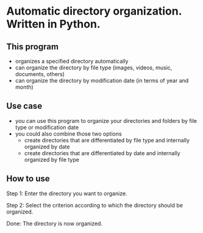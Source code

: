 # Automatic directory organization. Written in Python.

## This program
  - organizes a specified directory automatically
  - can organize the directory by file type (images, videos, music, documents, others)
  - can organize the directory by modification date (in terms of year and month)

## Use case
  - you can use this program to organize your directories and folders by file type or modification date
  - you could also combine those two options
    - create directories that are differentiated by file type and internally organized by date
    - create directories that are differentiated by date and internally organized by file type

## How to use
  Step 1: Enter the directory you want to organize.
  
  Step 2: Select the criterion according to which the directory should be organized.
  
  Done: The directory is now organized.
